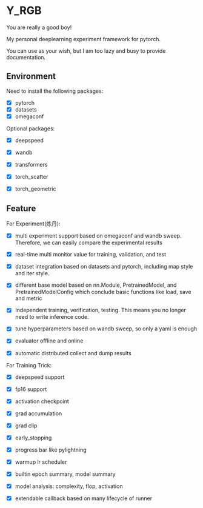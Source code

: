 # Y_RGB
You are really a good boy!

My personal deeplearning experiment framework for pytorch.

You can use as your wish, but I am too lazy and busy to provide documentation.

## Environment
Need to install the following packages:
+ [x] pytorch
+ [x] datasets
+ [x] omegaconf

Optional packages:
+ [x] deepspeed
+ [x] wandb
+ [x] transformers
+ [x] torch_scatter
+ [x] torch_geometric


## Feature
For Experiment(炼丹):
+ [x] multi experiment support based on omegaconf and wandb sweep. Therefore, we can easily compare the experimental results
+ [x] real-time multi monitor value for training, validation, and test
+ [x] dataset integration based on datasets and  pytorch, including map style and iter style. 
+ [x] different base model based on nn.Module, PretrainedModel, and PretrainedModelConfig which conclude basic functions like load, save and metric
+ [x] Independent training, verification, testing. This means you no longer need to write inference code.
+ [x] tune hyperparameters based on wandb sweep, so only a yaml is enough
+ [x] evaluator offline and online
+ [x] automatic distributed collect and dump results


For Training Trick:
+ [x] deepspeed support
+ [x] fp16 support
+ [x] activation checkpoint
+ [x] grad accumulation
+ [x] grad clip
+ [x] early_stopping
+ [x] progress bar like pylightning
+ [x] warmup lr scheduler
+ [x] builtin epoch summary, model summary
+ [x] model analysis: complexity, flop, activation
+ [x] extendable callback based on many lifecycle of runner

